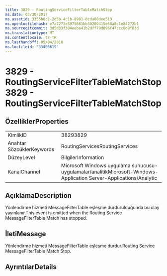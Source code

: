 ```yaml
---
title: 3829 - RoutingServiceFilterTableMatchStop
ms.date: 03/30/2017
ms.assetid: 3355b8c2-2d5b-4c1b-8981-0cda08dee519
ms.openlocfilehash: e7a7273e3975681bb30209415e68a8c1e84272b1
ms.sourcegitcommit: 3d5d33f384eeba41b2dff79d096f47ccc8d8f03d
ms.translationtype: MT
ms.contentlocale: tr-TR
ms.lasthandoff: 05/04/2018
ms.locfileid: "33466619"
---
```

# <a name="3829---routingservicefiltertablematchstop"></a><span data-ttu-id="5b199-102">3829 - RoutingServiceFilterTableMatchStop</span><span class="sxs-lookup"><span data-stu-id="5b199-102">3829 - RoutingServiceFilterTableMatchStop</span></span>
## <a name="properties"></a><span data-ttu-id="5b199-103">Özellikler</span><span class="sxs-lookup"><span data-stu-id="5b199-103">Properties</span></span>  
  
|||  
|-|-|  
|<span data-ttu-id="5b199-104">Kimlik</span><span class="sxs-lookup"><span data-stu-id="5b199-104">ID</span></span>|<span data-ttu-id="5b199-105">3829</span><span class="sxs-lookup"><span data-stu-id="5b199-105">3829</span></span>|  
|<span data-ttu-id="5b199-106">Anahtar Sözcükler</span><span class="sxs-lookup"><span data-stu-id="5b199-106">Keywords</span></span>|<span data-ttu-id="5b199-107">RoutingServices</span><span class="sxs-lookup"><span data-stu-id="5b199-107">RoutingServices</span></span>|  
|<span data-ttu-id="5b199-108">Düzey</span><span class="sxs-lookup"><span data-stu-id="5b199-108">Level</span></span>|<span data-ttu-id="5b199-109">Bilgiler</span><span class="sxs-lookup"><span data-stu-id="5b199-109">Information</span></span>|  
|<span data-ttu-id="5b199-110">Kanal</span><span class="sxs-lookup"><span data-stu-id="5b199-110">Channel</span></span>|<span data-ttu-id="5b199-111">Microsoft Windows uygulama sunucusu-uygulamalar/analitik</span><span class="sxs-lookup"><span data-stu-id="5b199-111">Microsoft-Windows-Application Server-Applications/Analytic</span></span>|  
  
## <a name="description"></a><span data-ttu-id="5b199-112">Açıklama</span><span class="sxs-lookup"><span data-stu-id="5b199-112">Description</span></span>  
 <span data-ttu-id="5b199-113">Yönlendirme hizmeti MessageFilterTable eşleşme durdurulduğunda bu olay yayınlanır.</span><span class="sxs-lookup"><span data-stu-id="5b199-113">This event is emitted when the Routing Service MessageFilterTable Match has stopped.</span></span>  
  
## <a name="message"></a><span data-ttu-id="5b199-114">İleti</span><span class="sxs-lookup"><span data-stu-id="5b199-114">Message</span></span>  
 <span data-ttu-id="5b199-115">Yönlendirme hizmeti MessageFilterTable eşleşme durdur.</span><span class="sxs-lookup"><span data-stu-id="5b199-115">Routing Service MessageFilterTable Match Stop.</span></span>  
  
## <a name="details"></a><span data-ttu-id="5b199-116">Ayrıntılar</span><span class="sxs-lookup"><span data-stu-id="5b199-116">Details</span></span>
